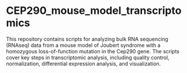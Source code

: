 # CEP290_mouse_model_transcriptomics
This repository contains scripts for analyzing bulk RNA sequencing (RNAseq) data from a mouse model of Joubert syndrome with a homozygous loss-of-function mutation in the Cep290 gene. The scripts cover key steps in transcriptomic analysis, including quality control, normalization, differential expression analysis, and visualization.
